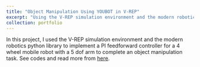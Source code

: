 ```yaml
---
title: "Object Manipulation Using YOUBOT in V-REP"
excerpt: "Using the V-REP simulation environment and the modern robotics python library, I was able to implement a PI feedforward controller for a 4 wheel mobile robot with a 5 dof arm to complete an object manipulation task.<br/><img src='/images/object_manipulation.gif'>"
collection: portfolio
---
```


In this project, I used the V-REP simulation environment and the modern robotics python library to implement a PI feedforward controller for a 4 wheel mobile robot with a 5 dof arm to complete an object manipulation task. See codes and read more from [here](https://github.com/ZhishengLin2020/me449-robotic-manipulation).
